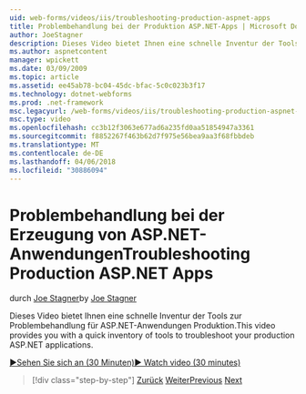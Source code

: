 ```yaml
---
uid: web-forms/videos/iis/troubleshooting-production-aspnet-apps
title: Problembehandlung bei der Produktion ASP.NET-Apps | Microsoft Docs
author: JoeStagner
description: Dieses Video bietet Ihnen eine schnelle Inventur der Tools zur Problembehandlung für ASP.NET-Anwendungen Produktion.
ms.author: aspnetcontent
manager: wpickett
ms.date: 03/09/2009
ms.topic: article
ms.assetid: ee45ab78-bc04-45dc-bfac-5c0c023b3f17
ms.technology: dotnet-webforms
ms.prod: .net-framework
msc.legacyurl: /web-forms/videos/iis/troubleshooting-production-aspnet-apps
msc.type: video
ms.openlocfilehash: cc3b12f3063e677ad6a235fd0aa51854947a3361
ms.sourcegitcommit: f8852267f463b62d7f975e56bea9aa3f68fbbdeb
ms.translationtype: MT
ms.contentlocale: de-DE
ms.lasthandoff: 04/06/2018
ms.locfileid: "30886094"
---
```

<a name="troubleshooting-production-aspnet-apps"></a><span data-ttu-id="e4abf-103">Problembehandlung bei der Erzeugung von ASP.NET-Anwendungen</span><span class="sxs-lookup"><span data-stu-id="e4abf-103">Troubleshooting Production ASP.NET Apps</span></span>
====================
<span data-ttu-id="e4abf-104">durch [Joe Stagner](https://github.com/JoeStagner)</span><span class="sxs-lookup"><span data-stu-id="e4abf-104">by [Joe Stagner](https://github.com/JoeStagner)</span></span>

<span data-ttu-id="e4abf-105">Dieses Video bietet Ihnen eine schnelle Inventur der Tools zur Problembehandlung für ASP.NET-Anwendungen Produktion.</span><span class="sxs-lookup"><span data-stu-id="e4abf-105">This video provides you with a quick inventory of tools to troubleshoot your production ASP.NET applications.</span></span>

[<span data-ttu-id="e4abf-106">&#9654;Sehen Sie sich an (30 Minuten)</span><span class="sxs-lookup"><span data-stu-id="e4abf-106">&#9654; Watch video (30 minutes)</span></span>](https://channel9.msdn.com/Blogs/ASP-NET-Site-Videos/troubleshooting-production-aspnet-apps)

> [!div class="step-by-step"]
> <span data-ttu-id="e4abf-107">[Zurück](feature-specific-delegated-management.md)
> [Weiter](creating-a-site-with-iis7-manager.md)</span><span class="sxs-lookup"><span data-stu-id="e4abf-107">[Previous](feature-specific-delegated-management.md)
[Next](creating-a-site-with-iis7-manager.md)</span></span>
